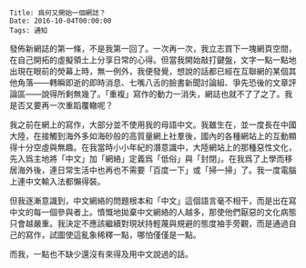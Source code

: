     Title: 爲何又開始一個網誌？
    Date: 2016-10-04T00:00:00
    Tags: 通知

發佈新網誌的第一條，不是我第一回了。一次再一次，我立志買下一塊網頁空間，在自己開拓的虛擬領土上分享日常的心得。但當我開始敲打鍵盤，文字一點一點地出現在眼前的熒幕上時，無一例外，我便發覺，想說的話都已經在互聯網的某個其他角落——轉瞬即逝的即時消息、七嘴八舌的臉書新聞討論組、爭先恐後的文章評論區——說得所剩無幾了。「重複」寫作的動力一消失，網誌也就不了了之了。我是否又要再一次重蹈覆轍呢？

<!-- more -->

我之前在網上的寫作，大部分並不使用我的母語中文。我雖生在，並一度長在中國大陸，在接觸到海外多如海砂般的高質量網上社羣後，國內的各種網站上的互動顯得十分空虛與無趣。在我當時小小年紀的潛意識中，大陸網站上的那種惡性文化，先入爲主地將「中文」加「網絡」定義爲「低俗」與「封閉」。在我爲了上學而移居海外後，連日常生活中也再也不需要「百度一下」或「掃一掃」了。我一度電腦上連中文輸入法都懶得裝。

但我逐漸意識到，中文網絡的問題根本和「中文」這個語言毫不相干，而是出在寫中文的每一個參與者上。憤慨地拋棄中文網絡的人越多，那使他們厭惡的文化病態只會越嚴重。我決定不應該繼續對現狀持輕蔑與規避的態度袖手旁觀，而是通過自己的寫作，試圖使這亂象稀釋一點，哪怕僅僅是一點。

而我，一點也不缺少還沒有來得及用中文說過的話。
